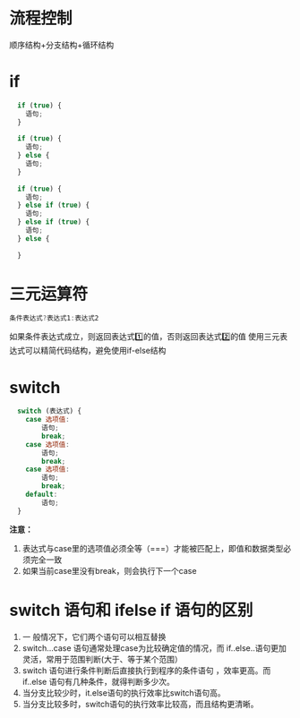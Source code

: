 # 流程控制
顺序结构+分支结构+循环结构
# if
```javascript
  if (true) {
    语句;
  }
  
  if (true) {
    语句;
  } else {
    语句;
  }
  
  if (true) {
    语句;
  } else if (true) {
    语句;
  } else if (true) {
    语句;
  } else {
    
  }
```
# 三元运算符
```javascript
条件表达式?表达式1:表达式2
```
如果条件表达式成立，则返回表达式:one:的值，否则返回表达式:two:的值
使用三元表达式可以精简代码结构，避免使用if-else结构
# switch
```javascript
  switch (表达式) {
    case 选项值:
        语句;
        break;
    case 选项值:
        语句;
        break;
    case 选项值:
        语句;
        break;
    default:
        语句;
  }
```
**注意：**
1. 表达式与case里的选项值必须全等（===）才能被匹配上，即值和数据类型必须完全一致
2. 如果当前case里没有break，则会执行下一个case
# switch 语句和 ifelse if 语句的区别
1. 一 般情况下，它们两个语句可以相互替换
2. switch...case 语句通常处理case为比较确定值的情况，而 if..else..语句更加灵活，常用于范围判断(大于、等于某个范围）
3. switch 语句进行条件判断后直接执行到程序的条件语句 ，效率更高。而if..else 语句有几种条件，就得判断多少次。
4. 当分支比较少时，it.else语句的执行效率比switch语句高。
5. 当分支比较多时，switch语句的执行效率比较高，而且结构更清晰。